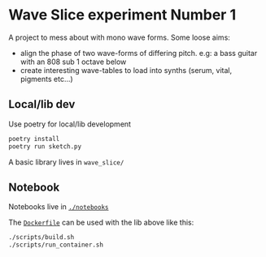 # Wave Slice experiment Number 1

A project to mess about with mono wave forms. Some loose aims:

- align the phase of two wave-forms of differing pitch.
  e.g: a bass guitar with an 808 sub 1 octave below
- create interesting wave-tables to load into synths
  (serum, vital, pigments etc...)


## Local/lib dev

Use poetry for local/lib development

```sh
poetry install
poetry run sketch.py
```

A basic library lives in `wave_slice/`

## Notebook

Notebooks live in [`./notebooks`](./notebooks)

The [`Dockerfile`](./Dockerfile) can be used with the lib above like this:

```sh
./scripts/build.sh
./scripts/run_container.sh
```
